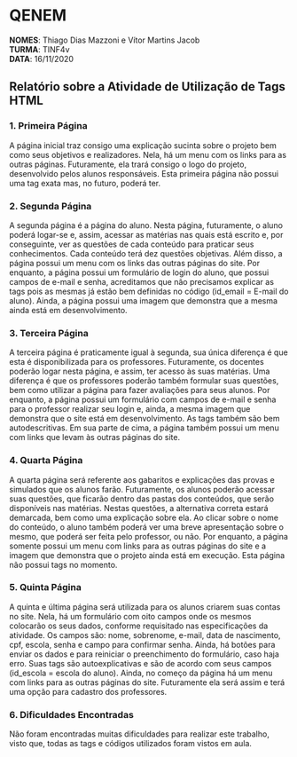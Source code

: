 # QENEM

**NOMES**: Thiago Dias Mazzoni e Vítor Martins Jacob 		
**TURMA**: TINF4v	           
**DATA**: 16/11/2020

## Relatório sobre a Atividade de Utilização de Tags HTML


### 1. Primeira Página

A página inicial traz consigo uma explicação sucinta sobre o projeto bem como seus objetivos e realizadores. Nela, há um menu com os links para as outras páginas. Futuramente, ela trará consigo o logo do projeto, desenvolvido pelos alunos responsáveis. Esta primeira página não possui uma tag exata mas, no futuro, poderá ter. 

### 2. Segunda Página

A segunda página é a página do aluno. Nesta página, futuramente, o aluno poderá logar-se e, assim, acessar as matérias nas quais está escrito e, por conseguinte, ver as questões de cada conteúdo para praticar seus conhecimentos. Cada conteúdo terá dez questões objetivas. 
Além disso, a página possui um menu com os links das outras páginas do site. Por enquanto, a página possui um formulário de login do aluno, que possui campos de e-mail e senha, acreditamos que não precisamos explicar as tags pois as mesmas já estão bem definidas no código (id_email = E-mail do aluno). Ainda, a página possui uma imagem que demonstra que a mesma ainda está em desenvolvimento.


### 3. Terceira Página

A terceira página é praticamente igual à segunda, sua única diferença é que esta é disponibilizada para os professores. Futuramente, os docentes poderão logar nesta página, e assim, ter acesso às suas matérias. Uma diferença é que os professores poderão também formular suas questões, bem como utilizar a página para fazer avaliações para seus alunos. 
Por enquanto, a página possui um formulário com campos de e-mail e senha para o professor realizar seu login e, ainda, a mesma imagem que demonstra que o site está em desenvolvimento. As tags também são bem autodescritivas. Em sua parte de cima, a página também possui um menu com links que levam às outras páginas do site.

### 4. Quarta Página

A quarta página será referente aos gabaritos e explicações das provas e simulados que os alunos farão. Futuramente, os alunos poderão acessar suas questões, que ficarão dentro das pastas dos conteúdos, que serão disponíveis nas matérias. Nestas questões, a alternativa correta estará demarcada, bem como uma explicação sobre ela. Ao clicar sobre o nome do conteúdo, o aluno também poderá ver uma breve apresentação sobre o mesmo, que poderá ser feita pelo professor, ou não.
Por enquanto, a página somente possui um menu com links para as outras páginas do site e a imagem que demonstra que o projeto ainda está em execução. Esta página não possui tags no momento.

### 5. Quinta Página

A quinta e última página será utilizada para os alunos criarem suas contas no site. Nela, há um formulário com oito campos onde os mesmos colocarão os seus dados, conforme requisitado nas especificações da atividade. Os campos são: nome, sobrenome, e-mail, data de nascimento, cpf, escola, senha e campo para confirmar senha. Ainda, há botões para enviar os dados e para reiniciar o preenchimento do formulário, caso haja erro. Suas tags são autoexplicativas e são de acordo com seus campos (id_escola = escola do aluno). Ainda, no começo da página há um menu com links para as outras páginas do site. Futuramente ela será assim e terá uma opção para cadastro dos professores.


### 6. Dificuldades Encontradas
	
Não foram encontradas muitas dificuldades para realizar este trabalho, visto que, todas as tags e códigos utilizados foram vistos em aula. 
